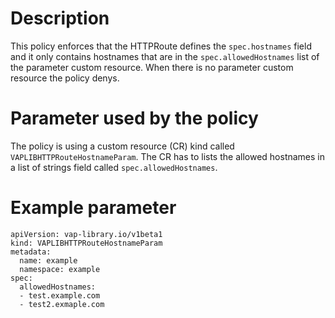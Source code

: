 # Description
This policy enforces that the HTTPRoute defines the `spec.hostnames` field and it only contains hostnames that are in
the `spec.allowedHostnames` list of the parameter custom resource. When there is no parameter custom resource the policy
denys.

# Parameter used by the policy
The policy is using a custom resource (CR) kind called `VAPLIBHTTPRouteHostnameParam`. The CR has to lists the allowed
hostnames in a list of strings field called `spec.allowedHostnames`.

# Example parameter
```
apiVersion: vap-library.io/v1beta1
kind: VAPLIBHTTPRouteHostnameParam
metadata:
  name: example
  namespace: example
spec:
  allowedHostnames:
  - test.example.com
  - test2.exmaple.com
```